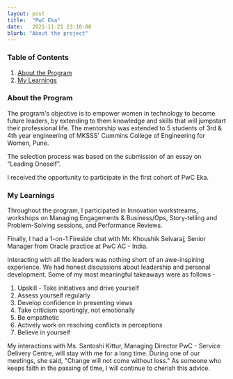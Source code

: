 ```yaml
---
layout: post
title:  "PwC Eka"
date:   2021-11-21 23:10:00
blurb: "About the project"
---
```


### Table of Contents

1. [About the Program](#about-the-program)
2. [My Learnings](#my-learnings)

### About the Program

The program's objective is to empower women in technology to become future leaders, by extending to them knowledge and skills that will jumpstart their professional life. The mentorship was extended to 5 students of 3rd & 4th year engineering of MKSSS' Cummins College of Engineering for Women, Pune.

The selection process was based on the submission of an essay on “Leading Oneself”.

I received the opportunity to participate in the first cohort of PwC Eka.

### My Learnings

Throughout the program, I participated in Innovation workstreams, workshops on Managing Engagements & Business/Ops, Story-telling and Problem-Solving sessions, and Performance Reviews.

Finally, I had a 1-on-1 Fireside chat with Mr. Khoushik Selvaraj, Senior Manager from Oracle practice at PwC AC - India.

Interacting with all the leaders was nothing short of an awe-inspiring experience. We had honest discussions about leadership and personal development. Some of my most meaningful takeaways were as follows -
1. Upskill - Take initiatives and drive yourself
2. Assess yourself regularly
3. Develop confidence in presenting views
4. Take criticism sportingly, not emotionally
5. Be empathetic
6. Actively work on resolving conflicts in perceptions
7. Believe in yourself


My interactions with Ms. Santoshi Kittur, Managing Director PwC - Service Delivery Centre, will stay with me for a long time. During one of our meetings, she said, "Change will not come without loss." As someone who keeps faith in the passing of time, I will continue to cherish this advice.
